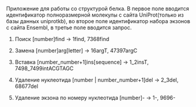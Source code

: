 Приложение для работы со структурой белка. 
В первое поле вводится идентификатор полноразмерной молекулы с сайта UniProt(только из базы данных uniprotkb), 
во второе поле идентификатор набора экзонов с сайта Ensembl, в третье поле вводится запрос.

1) Поиск
[number]find -> 1find, 7368find

2) Замена
[number]arg[letter] -> 16argT, 47397argC

3) Вставка
[number_number+1]ins[sequence] -> 1_2insT, 7498_7499intACGTAGC

4) Удаление нуклеотида
[number | number_number+1]del -> 2_3del, 68677del

5) Удаление экзона по номеру нуклеотида
[number]- -> 1-, 9696-
